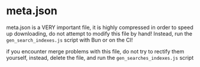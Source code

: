 # meta.json

meta.json is a VERY important file, it is highly compressed in order to speed up downloading, do not attempt to modify
this file by hand! Instead, run the `gen_search_indexes.js` script with Bun or on the CI!

if you encounter merge problems with this file, do not try to rectify them yourself, instead, delete the file, and run
the `gen_searches_indexes.js` script
